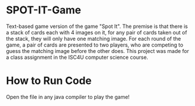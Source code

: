 # SPOT-IT-Game
Text-based game version of the game "Spot It". The premise is that there is a stack of cards each with 4 images on it, for any pair of cards taken out of the stack, they will only have one matching image. For each round of the game, a pair of cards are presented to two players, who are competing to guess the matching image before the other does. This project was made for a class assignment in the ISC4U computer science course.

# How to Run Code

Open the file in any java compiler to play the game!

